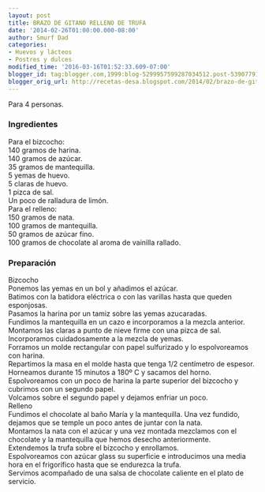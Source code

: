 ```yaml
---
layout: post
title: BRAZO DE GITANO RELLENO DE TRUFA
date: '2014-02-26T01:00:00.000-08:00'
author: Smurf Dad
categories:
- Huevos y lácteos
- Postres y dulces
modified_time: '2016-03-16T01:52:33.609-07:00'
blogger_id: tag:blogger.com,1999:blog-5299957599287034512.post-5390779122579972638
blogger_orig_url: http://recetas-desa.blogspot.com/2014/02/brazo-de-gitano-relleno-de-trufa.html
---
```


Para 4 personas.<br /><h3>Ingredientes</h3>Para el bizcocho:<br />140 gramos de harina.<br />140 gramos de azúcar.<br />35 gramos de mantequilla.<br />5 yemas de huevo.<br />5 claras de huevo.<br />1 pizca de sal.<br />Un poco de ralladura de limón.<br />Para el relleno:<br />150 gramos de nata.<br />100 gramos de mantequilla.<br />50 gramos de azúcar fino.<br />100 gramos de chocolate al aroma de vainilla rallado.<br /><h3>Preparación</h3>Bizcocho<br />Ponemos las yemas en un bol y añadimos el azúcar.<br />Batimos con la batidora eléctrica o con las varillas hasta que queden esponjosas.<br />Pasamos la harina por un tamiz sobre las yemas azucaradas.<br />Fundimos la mantequilla en un cazo e incorporamos a la mezcla anterior.<br />Montamos las claras a punto de nieve firme con una pizca de sal.<br />Incorporamos cuidadosamente a la mezcla de yemas.<br />Forramos un molde rectangular con papel sulfurizado y lo espolvoreamos con harina.<br />Repartimos la masa en el molde hasta que tenga 1/2 centímetro de espesor.<br />Horneamos durante 15 minutos a 180º C y sacamos del horno.<br />Espolvoreamos con un poco de harina la parte superior del bizcocho y cubrimos con un segundo papel.<br />Volcamos sobre el segundo papel y dejamos enfriar un poco.<br />Relleno<br />Fundimos el chocolate al baño María y la mantequilla. Una vez fundido, dejamos que se temple un poco antes de juntar con la nata.<br />Montamos la nata con el azúcar y una vez montada mezclamos con el chocolate y la mantequilla que hemos desecho anteriormente.<br />Extendemos la trufa sobre el bizcocho y enrollamos.<br />Espolvoreamos con azúcar glass su superficie e introducimos una media hora en el frigorífico hasta que se endurezca la trufa.<br />Servimos acompañado de una salsa de chocolate caliente en el plato de servicio.